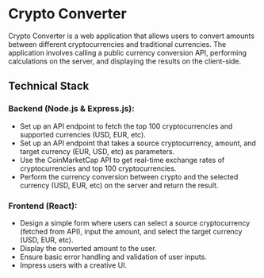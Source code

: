 # Crypto Converter

Crypto Converter is a web application that allows users to convert amounts between different cryptocurrencies and traditional currencies. The application involves calling a public currency conversion API, performing calculations on the server, and displaying the results on the client-side.

## Technical Stack

### Backend (Node.js & Express.js):

- Set up an API endpoint to fetch the top 100 cryptocurrencies and supported currencies (USD, EUR, etc).
- Set up an API endpoint that takes a source cryptocurrency, amount, and target currency (EUR, USD, etc) as parameters.
- Use the CoinMarketCap API to get real-time exchange rates of cryptocurrencies and top 100 cryptocurrencies.
- Perform the currency conversion between crypto and the selected currency (USD, EUR, etc) on the server and return the result.

### Frontend (React):

- Design a simple form where users can select a source cryptocurrency (fetched from API), input the amount, and select the target currency (USD, EUR, etc).
- Display the converted amount to the user.
- Ensure basic error handling and validation of user inputs.
- Impress users with a creative UI.


